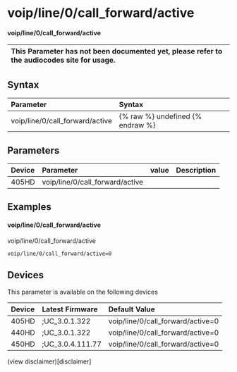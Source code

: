 ﻿---
description: voip/line/0/call_forward/active
search:
    keywords: ['voip','line','0','call_forward','active']
---

# voip/line/0/call_forward/active

#### voip/line/0/call_forward/active


| This Parameter has not been documented yet, please refer to the audiocodes site for usage.  |
| :--- |

## Syntax
| Parameter | Syntax |
| :--- | :--- |
|voip/line/0/call_forward/active | {% raw %} undefined {% endraw %} |

## Parameters
|Device|Parameter|value|Description|
|:---|:---|:---|:---|
| 405HD | voip/line/0/call_forward/active |  |  |

## Examples
#### voip/line/0/call_forward/active

voip/line/0/call_forward/active

```
voip/line/0/call_forward/active=0
```

## Devices
This parameter is available on the following devices

| Device | Latest Firmware | Default Value |
|:---|:---|:---|
| 405HD | ;UC_3.0.1.322 | voip/line/0/call_forward/active=0 
| 440HD | ;UC_3.0.1.322 | voip/line/0/call_forward/active=0 
| 450HD | ;UC_3.0.4.111.77 | voip/line/0/call_forward/active=0 

(view disclaimer)[disclaimer]
